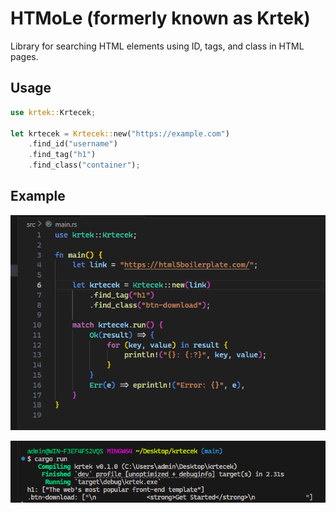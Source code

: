 # HTMoLe (formerly known as Krtek)

Library for searching HTML elements using ID, tags, and class in HTML pages.

## Usage

```rust
use krtek::Krtecek;

let krtecek = Krtecek::new("https://example.com")
    .find_id("username")
    .find_tag("h1")
    .find_class("container");
```

## Example

![Code example](https://raw.githubusercontent.com/9hb/krtecek/refs/heads/main/assets/showcase-code-2.png)

![Compilation result](https://raw.githubusercontent.com/9hb/krtecek/refs/heads/main/assets/showcase-terminal-2.png)
